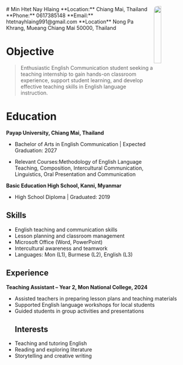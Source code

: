 <img src="https://minhtetnayhlaing.github.io/Minhtet.jpg" width="20%" align="right" style="border-radius:10px;">
# Min Htet Nay Hlaing
**Location:** Chiang Mai, Thailand  
**Phone:** 0617385148  
**Email:** htetnayhlaing991@gmail.com
**Location** Nong Pa Khrang, Mueang Chiang Mai 50000, Thailand

# Objective
>Enthusiastic English Communication student seeking a teaching internship to gain hands-on classroom experience, support student learning, and develop effective teaching skills in English language instruction.
# Education
**Payap University, Chiang Mai, Thailand**
* Bachelor of Arts in English Communication | Expected Graduation: 2027
- Relevant Courses:Methodology of English Language Teaching, Composition, Intercultural Communication, Linguistics, Oral Presentation and Communication

**Basic Education High School, Kanni, Myanmar** 
- High School Diploma | Graduated: 2019
## Skills
- English teaching and communication skills  
- Lesson planning and classroom management  
- Microsoft Office (Word, PowerPoint)  
- Intercultural awareness and teamwork  
- Languages: Mon (L1), Burmese (L2), English (L3) 
## Experience
**Teaching Assistant – Year 2, Mon National College, 2024**    
- Assisted teachers in preparing lesson plans and teaching materials  
- Supported English language workshops for local students  
- Guided students in group activities and presentations
  ## Interests
- Teaching and tutoring English  
- Reading and exploring literature  
- Storytelling and creative writing  
